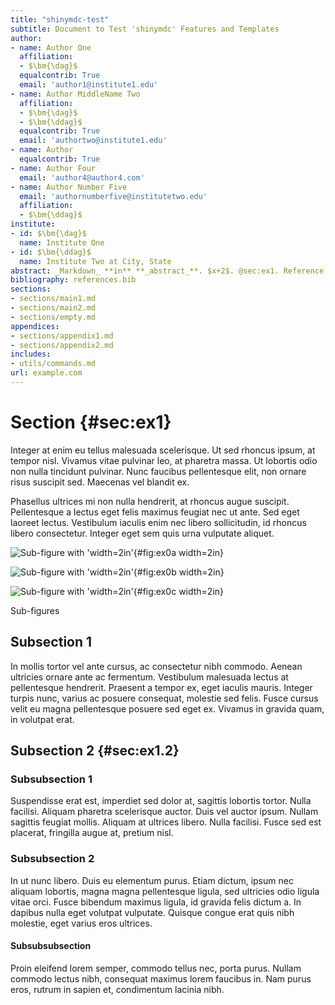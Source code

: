```yaml
---
title: "shinymdc-test"
subtitle: Document to Test 'shinymdc' Features and Templates
author:
- name: Author One
  affiliation:
  - $\bm{\dag}$
  equalcontrib: True
  email: 'author1@institute1.edu'
- name: Author MiddleName Two
  affiliation:
  - $\bm{\dag}$
  - $\bm{\ddag}$
  equalcontrib: True
  email: 'authortwo@institute1.edu'
- name: Author
  equalcontrib: True
- name: Author Four
  email: 'author4@author4.com'
- name: Author Number Five
  email: 'authornumberfive@institutetwo.edu'
  affiliation:
  - $\bm{\ddag}$
institute:
- id: $\bm{\dag}$
  name: Institute One
- id: $\bm{\ddag}$
  name: Institute Two at City, State
abstract: _Markdown_ **in** **_abstract_**. $x+2$. @sec:ex1. Reference[@texbook].
bibliography: references.bib
sections:
- sections/main1.md
- sections/main2.md
- sections/empty.md
appendices:
- sections/appendix1.md
- sections/appendix2.md
includes:
- utils/commands.md
url: example.com
---
```



# Section {#sec:ex1}

Integer at enim eu tellus malesuada scelerisque. Ut sed rhoncus ipsum, at tempor
nisl. Vivamus vitae pulvinar leo, at pharetra massa. Ut lobortis odio non nulla
tincidunt pulvinar. Nunc faucibus pellentesque elit, non ornare risus suscipit
sed. Maecenas vel blandit ex.

Phasellus ultrices mi non nulla hendrerit, at rhoncus augue suscipit. Pellentesque
a lectus eget felis maximus feugiat nec ut ante. Sed eget laoreet lectus. Vestibulum
iaculis enim nec libero sollicitudin, id rhoncus libero consectetur. Integer eget
sem quis urna vulputate aliquet.

<div id="fig:ex0">

![Sub-figure with 'width=2in'](figures/gaussian2d){#fig:ex0a width=2in}

![Sub-figure with 'width=2in'](figures/lines.png){#fig:ex0b width=2in}

![Sub-figure with 'width=2in'](figures/anscombe){#fig:ex0c width=2in}

Sub-figures
</div>

## Subsection 1

In mollis tortor vel ante cursus, ac consectetur nibh commodo. Aenean ultricies
ornare ante ac fermentum. Vestibulum malesuada lectus at pellentesque hendrerit.
Praesent a tempor ex, eget iaculis mauris. Integer turpis nunc, varius ac
posuere consequat, molestie sed felis. Fusce cursus velit eu magna pellentesque
posuere sed eget ex. Vivamus in gravida quam, in volutpat erat.

## Subsection 2 {#sec:ex1.2}

### Subsubsection 1

Suspendisse erat est, imperdiet sed dolor at, sagittis lobortis tortor. Nulla
facilisi. Aliquam pharetra scelerisque auctor. Duis vel auctor ipsum. Nullam
sagittis feugiat mollis. Aliquam at ultrices libero. Nulla facilisi. Fusce sed
est placerat, fringilla augue at, pretium nisl.

### Subsubsection 2

In ut nunc libero. Duis eu elementum purus. Etiam dictum, ipsum nec aliquam
lobortis, magna magna pellentesque ligula, sed ultricies odio ligula vitae orci.
Fusce bibendum maximus ligula, id gravida felis dictum a. In dapibus nulla eget
volutpat vulputate. Quisque congue erat quis nibh molestie, eget varius eros
ultrices.

#### Subsubsubsection

Proin eleifend lorem semper, commodo tellus nec, porta purus. Nullam commodo
lectus nibh, consequat maximus lorem faucibus in. Nam purus eros, rutrum in
sapien et, condimentum lacinia nibh.
